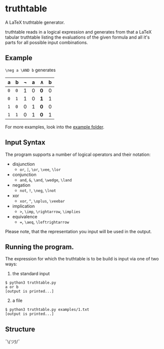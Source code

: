 # truthtable
A LaTeX truthtable generator.

truthtable reads in a logical expression and generates from that a LaTeX tabular truthtable listing the evaluations of the given formula and all it's parts for all possible input combinations.

## Example
`\neg a \AND b` generates

| a | b | &not; | a | &and; | b |
|---|---|-------|---|-------|---|
| `0` | `0` | 1 | 0 | **0** | 0 | 
| `0` | `1` | 1 | 0 | **1** | 1 | 
| `1` | `0` | 0 | 1 | **0** | 0 | 
| `1` | `1` | 0 | 1 | **0** | 1 |

For more examples, look into the [example folder](../master/example).

## Input Syntax
The program supports a number of logical operators and their notation:
- disjunction
  - `or`, `|`, `\or`, `\vee`, `\lor`
- conjunction
  - `and`, `&`, `\and`, `\wedge`, `\land`
- negation
  - `not`, `!`, `\neg`, `\lnot`
- xor
  - `xor`, `^`, `\oplus`, `\veebar`
- implication
  - `>`, `\imp`, `\rightarrow`, `\implies`
- equivalence
  - `=`, `\aeq`, `\leftrightarrow`
  
Please note, that the representation you input will be used in the output.

## Running the program. 

The expression for which the truthtable is to be build is input via one of two ways:
1. the standard input
```
$ python3 truthtable.py
a or b
[output is printed...]
```
2. a file
```
$ python3 truthtable.py examples/1.txt
[output is printed...]
```

## Structure

¯\\_(ツ)_/¯
